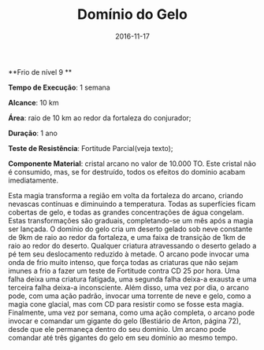 ﻿---
layout: post
title:  "Domínio do Gelo"
date:   2016-11-17
source: Manual do Arcano. 74
tags: [level9, feiticeiro, mago, frio, semana, quilometro, circulo, ano, fortitude, parcial, componente]
---

**Frio de nível 9 **

**Tempo de Execução**: 1 semana

**Alcance**: 10 km

**Área**: raio de 10 km ao redor da fortaleza do conjurador;

**Duração**: 1 ano

**Teste de Resistência**: Fortitude Parcial(veja texto);

**Componente Material**: cristal arcano no valor de 10.000 TO. Este cristal não é consumido, mas, se for destruído, todos os efeitos do domínio acabam imediatamente.

Esta magia transforma a região 
em volta da fortaleza do arcano, criando nevascas contínuas e diminuindo a 
temperatura. Todas as superfícies ficam cobertas de gelo, e todas as grandes concentrações de água congelam. Estas transformações são graduais, completando-se um mês após a magia ser lançada. O domínio do gelo cria um deserto 
gelado sob neve constante de 9km de raio ao redor da fortaleza, e uma faixa de transição de 1km de raio ao redor do deserto. Qualquer criatura atravessando o deserto gelado a pé tem seu deslocamento reduzido à metade. O arcano pode invocar uma onda de frio muito 
intenso, que força todas as criaturas que não sejam imunes a frio a fazer um teste de Fortitude contra CD 25 por hora. 
Uma falha deixa uma criatura fatigada, uma segunda falha deixa-a exausta e uma terceira falha deixa-a inconsciente. Além disso, uma vez por dia, o arcano pode, com uma ação padrão, invocar uma torrente de neve e gelo, como a magia cone glacial, mas com CD para resistir como 
se fosse esta magia. Finalmente, uma vez por semana, como uma ação completa, o arcano pode invocar e comandar um gigante do gelo (Bestiário de Arton, página 72), desde que ele permaneça dentro do 
seu domínio. Um arcano pode comandar até três gigantes do gelo em seu domínio ao mesmo tempo.